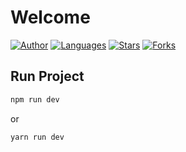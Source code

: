 # Welcome
[![Author](https://img.shields.io/badge/author-BeatrizMartins-191F2B?style=flat-square)](https://github.com/beatrizcdsmartins)
[![Languages](https://img.shields.io/github/languages/count/beatrizcdsmartins/first-project-node?color=%23191F2B&style=flat-square)](#)
[![Stars](https://img.shields.io/github/stars/beatrizcdsmartins/first-project-node?color=191F2B&style=flat-square)](https://github.com/beatrizcdsmartins/first-project-node/stargazers)
[![Forks](https://img.shields.io/github/forks/beatrizcdsmartins/first-project-node?color=%23191F2B&style=flat-square)](https://github.com/beatrizcdsmartins/first-project-node/network/members)

## Run Project

```bash 
npm run dev
```
or

```bash
yarn run dev
```

